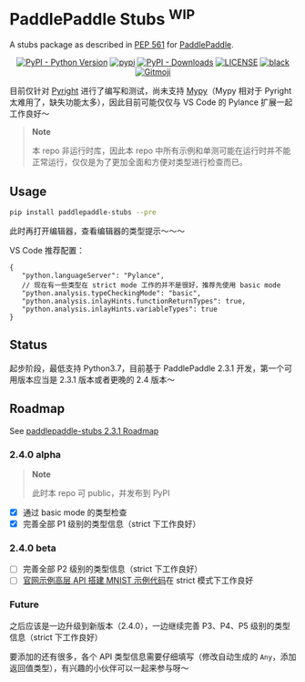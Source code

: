 # PaddlePaddle Stubs <sup>WIP</sup>

A stubs package as described in [PEP 561](https://peps.python.org/pep-0561/) for [PaddlePaddle](https://github.com/PaddlePaddle/Paddle).

<p align="center">
   <a href="https://python.org/" target="_blank"><img alt="PyPI - Python Version" src="https://img.shields.io/pypi/pyversions/paddlepaddle-stubs?logo=python&style=flat-square"></a>
   <a href="https://pypi.org/project/paddlepaddle-stubs/" target="_blank"><img src="https://img.shields.io/pypi/v/paddlepaddle-stubs?style=flat-square" alt="pypi"></a>
   <a href="https://pypi.org/project/paddlepaddle-stubs/" target="_blank"><img alt="PyPI - Downloads" src="https://img.shields.io/pypi/dm/paddlepaddle-stubs?style=flat-square"></a>
   <a href="LICENSE"><img alt="LICENSE" src="https://img.shields.io/github/license/cattidea/paddlepaddle-stubs?style=flat-square"></a>
   <a href="https://github.com/psf/black"><img alt="black" src="https://img.shields.io/badge/code%20style-black-000000?style=flat-square"></a>
   <a href="https://gitmoji.dev"><img src="https://img.shields.io/badge/gitmoji-%20😜%20😍-FFDD67?style=flat-square" alt="Gitmoji"></a>
</p>

目前仅针对 [Pyright](https://github.com/microsoft/pyright) 进行了编写和测试，尚未支持 [Mypy](https://github.com/python/mypy)（Mypy 相对于 Pyright 太难用了，缺失功能太多），因此目前可能仅仅与 VS Code 的 Pylance 扩展一起工作良好～

> **Note**
>
> 本 repo 非运行时库，因此本 repo 中所有示例和单测可能在运行时并不能正常运行，仅仅是为了更加全面和方便对类型进行检查而已。

## Usage

```bash
pip install paddlepaddle-stubs --pre
```

此时再打开编辑器，查看编辑器的类型提示～～～

VS Code 推荐配置：

```jsonc
{
   "python.languageServer": "Pylance",
   // 现在有一些类型在 strict mode 工作的并不是很好，推荐先使用 basic mode
   "python.analysis.typeCheckingMode": "basic",
   "python.analysis.inlayHints.functionReturnTypes": true,
   "python.analysis.inlayHints.variableTypes": true
}
```

## Status

起步阶段，最低支持 Python3.7，目前基于 PaddlePaddle 2.3.1 开发，第一个可用版本应当是 2.3.1 版本或者更晚的 2.4 版本～

## Roadmap

See [paddlepaddle-stubs 2.3.1 Roadmap](https://github.com/orgs/cattidea/projects/3)

### 2.4.0 alpha

> **Note**
>
> 此时本 repo 可 public，并发布到 PyPI

-  [x] 通过 basic mode 的类型检查
-  [x] 完善全部 P1 级别的类型信息（strict 下工作良好）

### 2.4.0 beta

-  [ ] 完善全部 P2 级别的类型信息（strict 下工作良好）
-  [ ] [官网示例高层 API 搭建 MNIST 示例代码](./examples/mnist_example.py)在 strict 模式下工作良好

### Future

之后应该是一边升级到新版本（2.4.0），一边继续完善 P3、P4、P5 级别的类型信息（strict 下工作良好）

要添加的还有很多，各个 API 类型信息需要仔细填写（修改自动生成的 `Any`，添加返回值类型），有兴趣的小伙伴可以一起来参与呀～
